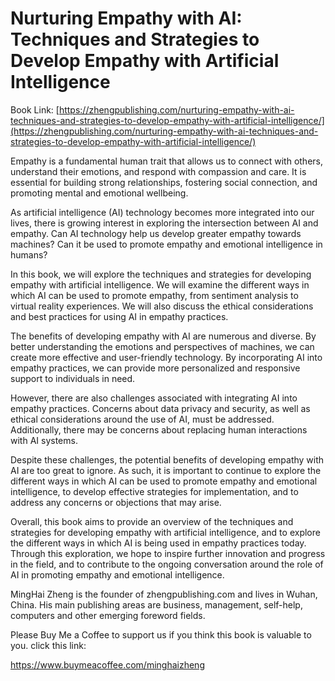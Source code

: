 # Nurturing Empathy with AI: Techniques and Strategies to Develop Empathy with Artificial Intelligence

Book Link: [https://zhengpublishing.com/nurturing-empathy-with-ai-techniques-and-strategies-to-develop-empathy-with-artificial-intelligence/](https://zhengpublishing.com/nurturing-empathy-with-ai-techniques-and-strategies-to-develop-empathy-with-artificial-intelligence/)

Empathy is a fundamental human trait that allows us to connect with others, understand their emotions, and respond with compassion and care. It is essential for building strong relationships, fostering social connection, and promoting mental and emotional wellbeing.

As artificial intelligence (AI) technology becomes more integrated into our lives, there is growing interest in exploring the intersection between AI and empathy. Can AI technology help us develop greater empathy towards machines? Can it be used to promote empathy and emotional intelligence in humans?

In this book, we will explore the techniques and strategies for developing empathy with artificial intelligence. We will examine the different ways in which AI can be used to promote empathy, from sentiment analysis to virtual reality experiences. We will also discuss the ethical considerations and best practices for using AI in empathy practices.

The benefits of developing empathy with AI are numerous and diverse. By better understanding the emotions and perspectives of machines, we can create more effective and user-friendly technology. By incorporating AI into empathy practices, we can provide more personalized and responsive support to individuals in need.

However, there are also challenges associated with integrating AI into empathy practices. Concerns about data privacy and security, as well as ethical considerations around the use of AI, must be addressed. Additionally, there may be concerns about replacing human interactions with AI systems.

Despite these challenges, the potential benefits of developing empathy with AI are too great to ignore. As such, it is important to continue to explore the different ways in which AI can be used to promote empathy and emotional intelligence, to develop effective strategies for implementation, and to address any concerns or objections that may arise.

Overall, this book aims to provide an overview of the techniques and strategies for developing empathy with artificial intelligence, and to explore the different ways in which AI is being used in empathy practices today. Through this exploration, we hope to inspire further innovation and progress in the field, and to contribute to the ongoing conversation around the role of AI in promoting empathy and emotional intelligence.

MingHai Zheng is the founder of zhengpublishing.com and lives in Wuhan, China. His main publishing areas are business, management, self-help, computers and other emerging foreword fields.

Please Buy Me a Coffee to support us if you think this book is valuable to you. click this link:

https://www.buymeacoffee.com/minghaizheng
